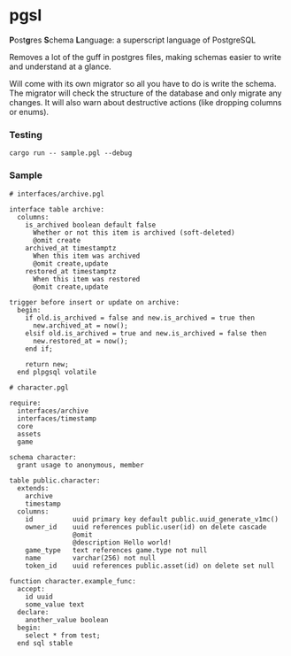 # pgsl
**P**ost**g**res **S**chema **L**anguage: a superscript language of PostgreSQL

Removes a lot of the guff in postgres files, making schemas easier to write and 
understand at a glance.

Will come with its own migrator so all you have to do is write the schema. The 
migrator will check the structure of the database and only migrate any changes.
It will also warn about destructive actions (like dropping columns or enums).

### Testing

```shell
cargo run -- sample.pgl --debug
```

### Sample

```text
# interfaces/archive.pgl

interface table archive:
  columns:
    is_archived boolean default false
      Whether or not this item is archived (soft-deleted)
      @omit create
    archived_at timestamptz
      When this item was archived
      @omit create,update
    restored_at timestamptz
      When this item was restored
      @omit create,update

trigger before insert or update on archive:
  begin:
    if old.is_archived = false and new.is_archived = true then
      new.archived_at = now();
    elsif old.is_archived = true and new.is_archived = false then
      new.restored_at = now();
    end if;

    return new;
  end plpgsql volatile

# character.pgl

require:
  interfaces/archive
  interfaces/timestamp
  core
  assets
  game

schema character:
  grant usage to anonymous, member

table public.character:
  extends:
    archive
    timestamp
  columns:
    id          uuid primary key default public.uuid_generate_v1mc()
    owner_id    uuid references public.user(id) on delete cascade
                @omit
                @description Hello world!
    game_type   text references game.type not null
    name        varchar(256) not null
    token_id    uuid references public.asset(id) on delete set null

function character.example_func:
  accept:
    id uuid
    some_value text
  declare:
    another_value boolean
  begin:
    select * from test;
  end sql stable
```
